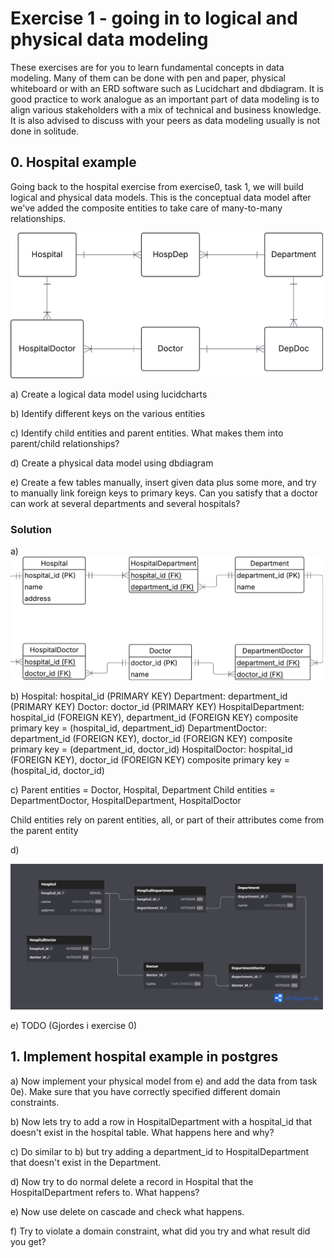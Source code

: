 # Exercise 1 - going in to logical and physical data modeling

These exercises are for you to learn fundamental concepts in data modeling. Many of them can be done with pen and paper, physical whiteboard or with an ERD software such as Lucidchart and dbdiagram. It is good practice to work analogue as an important part of data modeling is to align various stakeholders with a mix of technical and business knowledge. It is also advised to discuss with your peers as data modeling usually is not done in solitude.

## 0. Hospital example
Going back to the hospital exercise from exercise0, task 1, we will build logical and physical data models. This is the conceptual data model after we've added the composite entities to take care of many-to-many relationships.

<img src = "../../assets/conceptual_hospital_ex0_1.png" width=500>

a) Create a logical data model using lucidcharts

b) Identify different keys on the various entities

c) Identify child entities and parent entities. What makes them into parent/child relationships?

d) Create a physical data model using dbdiagram

e) Create a few tables manually, insert given data plus some more, and try to manually link foreign keys to primary keys. Can you satisfy that a doctor can work at several departments and several hospitals?

### Solution

a) 
<img src = "../../assets/logical_hospital.png" width=500>

b)
Hospital: hospital_id (PRIMARY KEY)
Department: department_id (PRIMARY KEY)
Doctor: doctor_id (PRIMARY KEY)
HospitalDepartment: hospital_id (FOREIGN KEY), department_id (FOREIGN KEY)
composite primary key = (hospital_id, department_id)
DepartmentDoctor: department_id (FOREIGN KEY), doctor_id (FOREIGN KEY)
composite primary key = (department_id, doctor_id)
HospitalDoctor: hospital_id (FOREIGN KEY), doctor_id (FOREIGN KEY)
composite primary key = (hospital_id, doctor_id)

c)
Parent entities = Doctor, Hospital, Department
Child entities = DepartmentDoctor, HospitalDepartment, HospitalDoctor

Child entities rely on parent entities, all, or part of their attributes come from the parent entity

d)

<img src = "../../assets/Hospital_physical_model.png" width=500>

e) TODO (Gjordes i exercise 0)

## 1. Implement hospital example in postgres
a) Now implement your physical model from e) and add the data from task 0e). Make sure that you have correctly specified different domain constraints.

b) Now lets try to add a row in HospitalDepartment with a hospital_id that doesn't exist in the hospital table. What happens here and why?

c) Do similar to b) but try adding a department_id to HospitalDepartment that doesn't exist in the Department.

d) Now try to do normal delete a record in Hospital that the HospitalDepartment refers to. What happens?

e) Now use delete on cascade and check what happens.

f) Try to violate a domain constraint, what did you try and what result did you get?